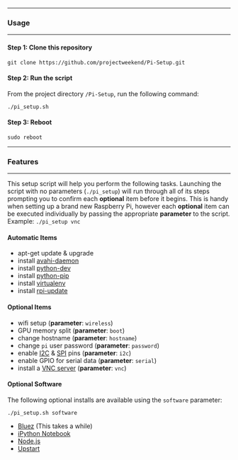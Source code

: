 -------------------------------------------------------------------------------
### Usage
-------------------------------------------------------------------------------

#### Step 1: Clone this repository

```
git clone https://github.com/projectweekend/Pi-Setup.git
```

#### Step 2: Run the script

From the project directory `/Pi-Setup`, run the following command:

```
./pi_setup.sh
```

#### Step 3: Reboot

```
sudo reboot
```


-------------------------------------------------------------------------------
### Features
-------------------------------------------------------------------------------

This setup script will help you perform the following tasks. Launching the script with no parameters (`./pi_setup`) will run through all of its steps prompting you to confirm each **optional** item before it begins. This is handy when setting up a brand new Raspberry Pi, however each **optional** item can be executed individually by passing the appropriate **parameter** to the script. Example: `./pi_setup vnc`

#### Automatic Items

* apt-get update & upgrade
* install [avahi-daemon](http://en.wikipedia.org/wiki/Avahi_(software))
* install [python-dev](https://packages.debian.org/wheezy/python-dev)
* install [python-pip](https://packages.debian.org/wheezy/python-pip)
* install [virtualenv](http://virtualenv.readthedocs.org/en/latest/)
* install [rpi-update](https://github.com/Hexxeh/rpi-update)

#### Optional Items

* wifi setup (**parameter**: `wireless`)
* GPU memory split (**parameter**: `boot`)
* change hostname (**parameter**: `hostname`)
* change `pi` user password (**parameter**: `password`)
* enable [I2C](http://en.wikipedia.org/wiki/I²C) & [SPI](http://en.wikipedia.org/wiki/Serial_Peripheral_Interface_Bus) pins (**parameter**: `i2c`)
* enable GPIO for serial data (**parameter**: `serial`)
* install a [VNC server](http://www.tightvnc.com) (**parameter**: `vnc`)

#### Optional Software

The following optional installs are available using the `software` parameter:
```
./pi_setup.sh software
```

* [Bluez](http://www.bluez.org/) (This takes a while)
* [iPython Notebook](http://ipython.org/notebook.html)
* [Node.js](http://nodejs.org/)
* [Upstart](http://upstart.ubuntu.com/)
